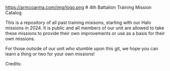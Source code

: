 https://armcoarma.com/img/logo.png # 4th Battalion Training Mission Catalog

This is a repository of all past training misisons, starting with our Halo missions in 2024. It is public and all members of our unit are allowed to take these missions to provide 
their own improvements or use as a basis for their own missions. 

For those outside of our unit who stumble upon this git, we hope you can learn a thing or two for your own missions!

Credits:
